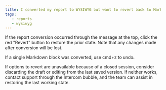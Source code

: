 ```yaml
---
title: I converted my report to WYSIWYG but want to revert back to Markdown
tags:
   - reports
   - wysiwyg
---
```


If the report conversion occurred through the message at the top, click the red "Revert" button to restore the prior state. Note that any changes made after conversion will be lost.

If a single Markdown block was converted, use cmd+z to undo.

If options to revert are unavailable because of a closed session, consider discarding the draft or editing from the last saved version. If neither works, contact support through the Intercom bubble, and the team can assist in restoring the last working state.